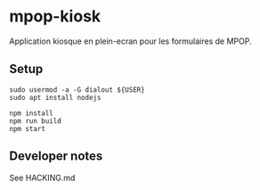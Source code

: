 # mpop-kiosk

Application kiosque en plein-ecran pour les formulaires de MPOP.

## Setup

```
sudo usermod -a -G dialout ${USER}
sudo apt install nodejs
```

```
npm install
npm run build
npm start
```

## Developer notes

See HACKING.md

